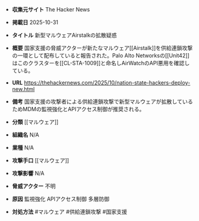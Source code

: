 - **収集元サイト**
The Hacker News

- **掲載日**
2025-10-31

- **タイトル**
新型マルウェアAirstalkの拡散疑惑

- **概要**
国家支援の脅威アクターが新たなマルウェア[[Airstalk]]を供給連鎖攻撃の一環として配布していると報告された。Palo Alto Networksの[[Unit42]]はこのクラスターを[[CL-STA-1009]]と命名しAirWatchのAPI悪用を確認している。

- **URL**
https://thehackernews.com/2025/10/nation-state-hackers-deploy-new.html

- **備考**
国家支援の攻撃者による供給連鎖攻撃で新型マルウェアが拡散しているためMDMの監視強化とAPIアクセス制御が推奨される。

- **分類**
[[マルウェア]]

- **組織名**
N/A

- **業種**
N/A

- **攻撃手口**
[[マルウェア]]

- **攻撃影響**
N/A

- **脅威アクター**
不明

- **原因**
監視強化 APIアクセス制御 多層防御

- **対処方法**
#マルウェア #供給連鎖攻撃 #国家支援
